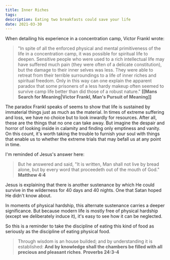 ```yaml
---
title: Inner Riches
tags: 
description: Eating two breakfasts could save your life
date: 2021-03-30
---
```

When detailing his experience in a concentration camp, Victor Frankl wrote:

> "In spite of all the enforced physical and mental primitiveness of the life in a concentration camp, it was possible for spiritual life to deepen. Sensitive people who were used to a rich intellectual life may have suffered much pain (they were often of a delicate constitution), but the damage to their inner selves was less. They were able to retreat from their terrible surroundings to a life of inner riches and spiritual freedom. Only in this way can one explain the apparent paradox that some prisoners of a less hardy makeup often seemed to survive camp life better than did those of a robust nature."
> **[[Mans Search for Meaning|Victor Frankl, Man's Pursuit of Meaning]]**

The paradox Frankl speaks of seems to show that life is sustained by immaterial things just as much as the material. In times of extreme suffering and loss, we have no choice but to look inwardly for resources. After all, these are the things that no one can take away. But imagine the despair and horror of looking inside in calamity and finding only emptiness and vanity. On this count, it's worth taking the trouble to furnish your soul with things that enable us to whether the extreme trials that may befall us at any point in time.

I'm reminded of Jesus's answer here:

> But he answered and said, "It is written, Man shall not live by bread alone, but by every word that proceedeth out of the mouth of God."
> **Matthew 4:4**

Jesus is explaining that there is another sustenance by which He could survive in the wilderness for 40 days and 40 nights. One that Satan hoped He didn't know about.

In moments of physical hardship, this alternate sustenance carries a deeper significance. But because modern life is mostly free of physical hardship (except we deliberately induce it), it's easy to see how it can be neglected.

So this is a reminder to take the discipline of eating this kind of food as seriously as the discipline of eating physical food.

> Through wisdom is an house builded; and by understanding it is established: **And by knowledge shall the chambers be filled with all precious and pleasant riches**.
> **Proverbs 24:3-4**

